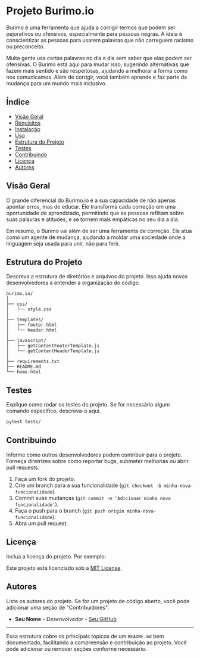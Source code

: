 # Projeto Burimo.io

Burimo é uma ferramenta que ajuda a corrigir termos que podem ser pejorativos ou ofensivos, especialmente para pessoas negras. A ideia é conscientizar as pessoas para usarem palavras que não carreguem racismo ou preconceito.

Muita gente usa certas palavras no dia a dia sem saber que elas podem ser ofensivas. O Burimo está aqui para mudar isso, sugerindo alternativas que fazem mais sentido e são respeitosas, ajudando a melhorar a forma como nos comunicamos. Além de corrigir, você também aprende e faz parte da mudança para um mundo mais inclusivo.

## Índice

- [Visão Geral](#visão-geral)
- [Requisitos](#requisitos)
- [Instalação](#instalação)
- [Uso](#uso)
- [Estrutura do Projeto](#estrutura-do-projeto)
- [Testes](#testes)
- [Contribuindo](#contribuindo)
- [Licença](#licença)
- [Autores](#autores)

## Visão Geral

O grande diferencial do Burimo.io é a sua capacidade de não apenas apontar erros, mas de educar. Ele transforma cada correção em uma oportunidade de aprendizado, permitindo que as pessoas reflitam sobre suas palavras e atitudes, e se tornem mais empáticas no seu dia a dia.

Em resumo, o Burimo vai além de ser uma ferramenta de correção. Ele atua como um agente de mudança, ajudando a moldar uma sociedade onde a linguagem seja usada para unir, não para ferir.

## Estrutura do Projeto

Descreva a estrutura de diretórios e arquivos do projeto. Isso ajuda novos desenvolvedores a entender a organização do código.

```
burimo.io/
│
├── css/
│   └── style.css
│
├── templates/
│   ├── footer.html
│   └── header.html
│
├── javascript/
│   ├── getContentFooterTemplate.js
│   └── getContentHeaderTemplate.js
│
├── requirements.txt
├── README.md
└── home.html
```

## Testes

Explique como rodar os testes do projeto. Se for necessário algum comando específico, descreva-o aqui.

```bash
pytest tests/
```

## Contribuindo

Informe como outros desenvolvedores podem contribuir para o projeto. Forneça diretrizes sobre como reportar bugs, submeter melhorias ou abrir pull requests.

1. Faça um fork do projeto.
2. Crie um branch para a sua funcionalidade (`git checkout -b minha-nova-funcionalidade`).
3. Commit suas mudanças (`git commit -m 'Adicionar minha nova funcionalidade'`).
4. Faça o push para o branch (`git push origin minha-nova-funcionalidade`).
5. Abra um pull request.

## Licença

Inclua a licença do projeto. Por exemplo:

Este projeto está licenciado sob a [MIT License](LICENSE).

## Autores

Liste os autores do projeto. Se for um projeto de código aberto, você pode adicionar uma seção de "Contribuidores".

- **Seu Nome** - *Desenvolvedor* - [Seu GitHub](https://github.com/seu_usuario)

---

Essa estrutura cobre os principais tópicos de um `README.md` bem documentado, facilitando a compreensão e contribuição ao projeto. Você pode adicionar ou remover seções conforme necessário.